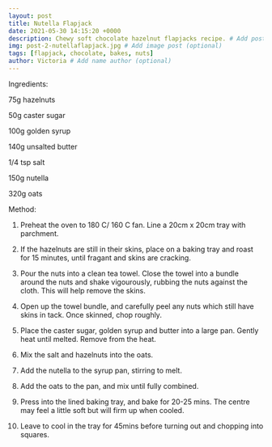 ```yaml
---
layout: post
title: Nutella Flapjack
date: 2021-05-30 14:15:20 +0000
description: Chewy soft chocolate hazelnut flapjacks recipe. # Add post description (optional)
img: post-2-nutellaflapjack.jpg # Add image post (optional)
tags: [flapjack, chocolate, bakes, nuts]
author: Victoria # Add name author (optional)
---
```

Ingredients:

75g hazelnuts

50g caster sugar

100g golden syrup

140g unsalted butter

1/4 tsp salt

150g nutella

320g oats

Method:

1. Preheat the oven to 180 C/ 160 C fan. Line a 20cm x 20cm tray with parchment. 

2. If the hazelnuts are still in their skins, place on a baking tray and roast for 15 minutes, until fragant and skins are cracking.

3. Pour the nuts into a clean tea towel. Close the towel into a bundle around the nuts and shake vigourously, rubbing the nuts against the cloth. This will help remove the skins.

4. Open up the towel bundle, and carefully peel any nuts which still have skins in tack. Once skinned, chop roughly.

5. Place the caster sugar, golden syrup and butter into a large pan. Gently heat until melted. Remove from the heat.

6. Mix the salt and hazelnuts into the oats. 

7. Add the nutella to the syrup pan, stirring to melt.

8. Add the oats to the pan, and mix until fully combined.

9. Press into the lined baking tray, and bake for 20-25 mins. The centre may feel a little soft but will firm up when cooled. 

10. Leave to cool in the tray for 45mins before turning out and chopping into squares. 